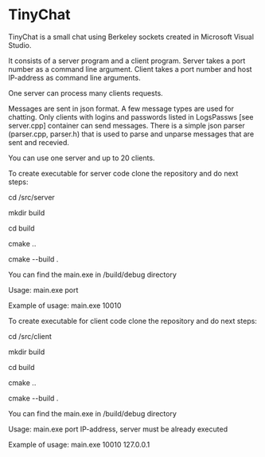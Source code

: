 # TinyChat
<p>TinyChat is a small chat using Berkeley sockets created in Microsoft Visual Studio.</p>
<p>It consists of a server program and a client program.
Server takes a port number as a command line argument. Client takes a port number and host IP-address as command line arguments.
<p>One server can process many clients requests.</p>
<p>Messages are sent in json format. A few message types are used for chatting. Only clients with logins and passwords listed in LogsPassws [see server.cpp] container can send messages.
There is a simple json parser (parser.cpp, parser.h) that is used to parse and unparse messages that are sent and recevied.</p>
<p>You can use one server and up to 20 clients. </p>
<p>To create executable for server code clone the repository and do next steps:</p>
<p>cd /src/server</p>
<p>mkdir build</p>
<p>cd build</p>
<p>cmake ..</p>
<p>cmake --build .</p>
<p>You can find the main.exe in /build/debug directory</p>
<p>Usage: main.exe port</p>
<p>Example of usage: main.exe 10010 </p>
<p>To create executable for client code clone the repository and do next steps:</p>
<p>cd /src/client</p>
<p>mkdir build</p>
<p>cd build</p>
<p>cmake ..</p>
<p>cmake --build .</p>
<p>You can find the main.exe in /build/debug directory</p>
<p>Usage: main.exe port IP-address, server must be already executed</p>
<p>Example of usage: main.exe 10010 127.0.0.1</p>

